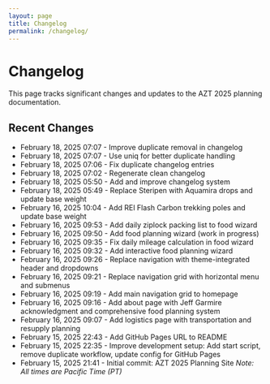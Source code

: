 ```yaml
---
layout: page
title: Changelog
permalink: /changelog/
---
```


# Changelog

This page tracks significant changes and updates to the AZT 2025 planning documentation.

## Recent Changes
- February 18, 2025 07:07 - Improve duplicate removal in changelog
- February 18, 2025 07:07 - Use uniq for better duplicate handling
- February 18, 2025 07:06 - Fix duplicate changelog entries
- February 18, 2025 07:02 - Regenerate clean changelog
- February 18, 2025 05:50 -   Add and improve changelog system
- February 18, 2025 05:49 - Replace Steripen with Aquamira drops and update base weight
- February 16, 2025 10:04 - Add REI Flash Carbon trekking poles and update base weight
- February 16, 2025 09:53 - Add daily ziplock packing list to food wizard
- February 16, 2025 09:50 - Add food planning wizard (work in progress)
- February 16, 2025 09:35 - Fix daily mileage calculation in food wizard
- February 16, 2025 09:32 - Add interactive food planning wizard
- February 16, 2025 09:26 - Replace navigation with theme-integrated header and dropdowns
- February 16, 2025 09:21 - Replace navigation grid with horizontal menu and submenus
- February 16, 2025 09:19 - Add main navigation grid to homepage
- February 16, 2025 09:16 - Add about page with Jeff Garmire acknowledgment and comprehensive food planning system
- February 16, 2025 09:07 - Add logistics page with transportation and resupply planning
- February 15, 2025 22:43 - Add GitHub Pages URL to README
- February 15, 2025 22:35 - Improve development setup: Add start script, remove duplicate workflow, update config for GitHub Pages
- February 15, 2025 21:41 - Initial commit: AZT 2025 Planning Site
*Note: All times are Pacific Time (PT)*


